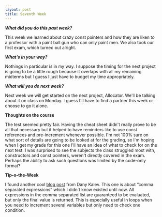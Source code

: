 ```yaml
---
layout: post
title: Seventh Week
---
```

<p><b><i>What did you do this past week?</i></b></p>
<p>This week we learned about crazy const pointers and how they are liken to a professor with a paint ball gun who can only paint men. We also took our first exam, which turned out alright.</p>
<p><b><i>What's in your way?</i></b></p>
<p>Nothings in particular is in my way. I suppose the timing for the next project is going to be a little rough because it overlaps with all my remaining midterms but I guess I just have to budget my time appropriately.</p>
<p><b><i>What will you do next week?</i></b></p>
<p>Next week we will get started on the next project, Allocator. We'll be talking about it on class on Monday. I guess I'll have to find a partner this week or choose to go it alone.</p>
<p><b>Thoughts on the course</b></p>
<p>The test seemed pretty fair. Having the cheat sheet didn't really prove to be all that necessary but it helped to have reminders like to use const references and pre-increment whenever possible. I'm not 100% sure on what sort of details are going to be looked at for the grading, so I'm hoping when I get my grade for this one I'll have an idea of what to check for on the next test. I was surprised to see the subjects the class struggled most with, constructors and const pointers, weren't directly covered in the exam. Perhaps the ability to ask such questions was limited by the code-only format?</p>
<p><b>Tip-o-the-Week</b></p>
<p>I found another cool <a href="http://www.informit.com/blogs/blog.aspx?uk=30-C-Tips-in-30-Days-Tip-9-comma-separated-expressions">blog post</a> from Dany Kalev. This one is about “comma separated expressions” which I didn't know existed until now. All expressions in the comma separated list are guaranteed to be evaluated, but only the final value is returned. This is especially useful in loops when you need to increment several variables but only need to check one condition.</p>
